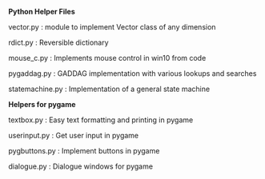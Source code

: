 **Python Helper Files**

vector.py   : module to implement Vector class of any dimension

rdict.py    : Reversible dictionary

mouse_c.py  : Implements mouse control in win10 from code

pygaddag.py : GADDAG implementation with various lookups and searches

statemachine.py : Implementation of a general state machine

**Helpers for pygame**

textbox.py    : Easy text formatting and printing in pygame

userinput.py  : Get user input in pygame

pygbuttons.py : Implement buttons in pygame

dialogue.py   : Dialogue windows for pygame
